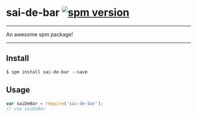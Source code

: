 # sai-de-bar [![spm version](http://spmjs.io/badge/sai-de-bar)](http://spmjs.io/package/sai-de-bar)

---

An awesome spm package!

---

## Install

```
$ spm install sai-de-bar --save
```

## Usage

```js
var saiDeBar = require('sai-de-bar');
// use saiDeBar
```
